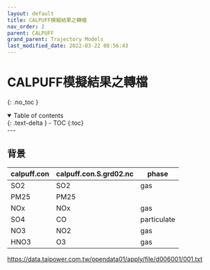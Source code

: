 ```yaml
---
layout: default
title: CALPUFF模擬結果之轉檔
nav_order: 2
parent: CALPUFF
grand_parent: Trajectory Models
last_modified_date: 2022-03-22 08:56:43
---
```


# CALPUFF模擬結果之轉檔
{: .no_toc }

<details open markdown="block">
  <summary>
    Table of contents
  </summary>
  {: .text-delta }
- TOC
{:toc}
</details>
---

## 背景

|calpuff.con|calpuff.con.S.grd02.nc|phase|
|-|-|-|
|SO2|SO2|gas|
|PM25|PM25|
|NOx|NOx|gas|
|SO4|CO|particulate|
|NO3|NO2|gas|
|HNO3|O3|gas|

https://data.taipower.com.tw/opendata01/apply/file/d006001/001.txt